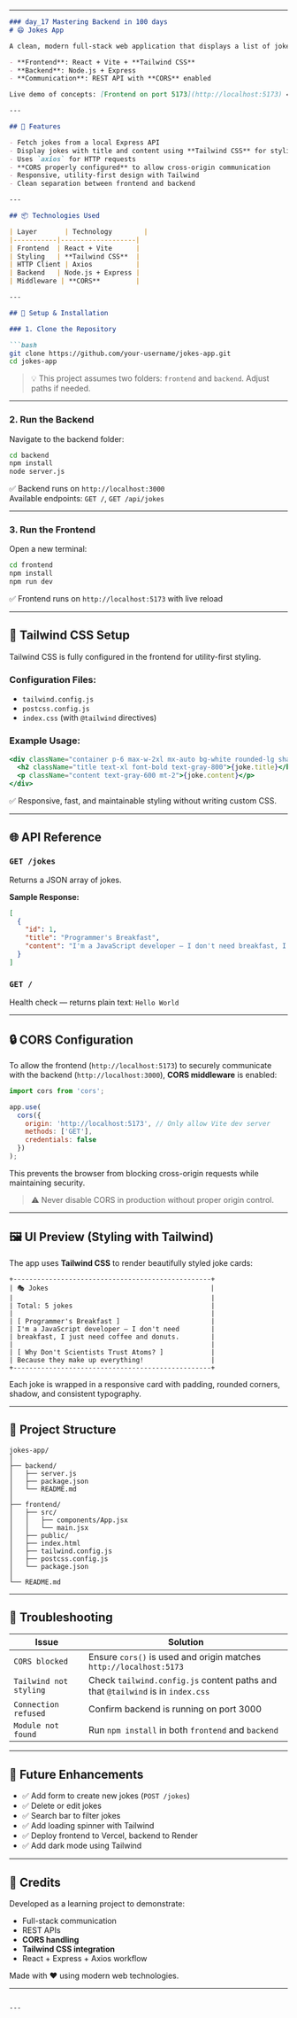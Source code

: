 
---

```markdown
### day_17 Mastering Backend in 100 days
# 😄 Jokes App

A clean, modern full-stack web application that displays a list of jokes fetched from a backend API. Built with:

- **Frontend**: React + Vite + **Tailwind CSS**
- **Backend**: Node.js + Express
- **Communication**: REST API with **CORS** enabled

Live demo of concepts: [Frontend on port 5173](http://localhost:5173) ↔️ [Backend on port 3000](http://localhost:3000)

---

## 🚀 Features

- Fetch jokes from a local Express API
- Display jokes with title and content using **Tailwind CSS** for styling
- Uses `axios` for HTTP requests
- **CORS properly configured** to allow cross-origin communication
- Responsive, utility-first design with Tailwind
- Clean separation between frontend and backend

---

## 📦 Technologies Used

| Layer       | Technology        |
|-----------|-------------------|
| Frontend  | React + Vite      |
| Styling   | **Tailwind CSS**  |
| HTTP Client | Axios           |
| Backend   | Node.js + Express |
| Middleware | **CORS**         |

---

## 🔧 Setup & Installation

### 1. Clone the Repository

```bash
git clone https://github.com/your-username/jokes-app.git
cd jokes-app
```

> 💡 This project assumes two folders: `frontend` and `backend`. Adjust paths if needed.

---

### 2. Run the Backend

Navigate to the backend folder:

```bash
cd backend
npm install
node server.js
```

✅ Backend runs on `http://localhost:3000`  
Available endpoints: `GET /`, `GET /api/jokes`

---

### 3. Run the Frontend

Open a new terminal:

```bash
cd frontend
npm install
npm run dev
```

✅ Frontend runs on `http://localhost:5173` with live reload

---

## 🎨 Tailwind CSS Setup

Tailwind CSS is fully configured in the frontend for utility-first styling.

### Configuration Files:

- `tailwind.config.js`
- `postcss.config.js`
- `index.css` (with `@tailwind` directives)

### Example Usage:
```jsx
<div className="container p-6 max-w-2xl mx-auto bg-white rounded-lg shadow-md my-4">
  <h2 className="title text-xl font-bold text-gray-800">{joke.title}</h2>
  <p className="content text-gray-600 mt-2">{joke.content}</p>
</div>
```

✅ Responsive, fast, and maintainable styling without writing custom CSS.

---

## 🌐 API Reference

### `GET /jokes`

Returns a JSON array of jokes.

**Sample Response:**
```json
[
  {
    "id": 1,
    "title": "Programmer's Breakfast",
    "content": "I'm a JavaScript developer — I don't need breakfast, I just need coffee and donuts."
  }
]
```

### `GET /`

Health check — returns plain text: `Hello World`

---

## 🔒 CORS Configuration

To allow the frontend (`http://localhost:5173`) to securely communicate with the backend (`http://localhost:3000`), **CORS middleware** is enabled:

```js
import cors from 'cors';

app.use(
  cors({
    origin: 'http://localhost:5173', // Only allow Vite dev server
    methods: ['GET'],
    credentials: false
  })
);
```

This prevents the browser from blocking cross-origin requests while maintaining security.

> ⚠️ Never disable CORS in production without proper origin control.

---

## 🖼️ UI Preview (Styling with Tailwind)

The app uses **Tailwind CSS** to render beautifully styled joke cards:

```
+--------------------------------------------------+
| 🎭 Jokes                                         |
|                                                  |
| Total: 5 jokes                                   |
|                                                  |
| [ Programmer's Breakfast ]                       |
| I'm a JavaScript developer — I don't need        |
| breakfast, I just need coffee and donuts.        |
|                                                  |
| [ Why Don't Scientists Trust Atoms? ]            |
| Because they make up everything!                 |
+--------------------------------------------------+
```

Each joke is wrapped in a responsive card with padding, rounded corners, shadow, and consistent typography.

---

## 📂 Project Structure

```
jokes-app/
│
├── backend/
│   ├── server.js
│   ├── package.json
│   └── README.md
│
├── frontend/
│   ├── src/
│   │   ├── components/App.jsx
│   │   └── main.jsx
│   ├── public/
│   ├── index.html
│   ├── tailwind.config.js
│   ├── postcss.config.js
│   └── package.json
│
└── README.md
```

---

## 🚨 Troubleshooting

| Issue | Solution |
|------|---------|
| `CORS blocked` | Ensure `cors()` is used and origin matches `http://localhost:5173` |
| `Tailwind not styling` | Check `tailwind.config.js` content paths and that `@tailwind` is in `index.css` |
| `Connection refused` | Confirm backend is running on port 3000 |
| `Module not found` | Run `npm install` in both `frontend` and `backend` |

---

## 🚀 Future Enhancements

- ✅ Add form to create new jokes (`POST /jokes`)
- ✅ Delete or edit jokes
- ✅ Search bar to filter jokes
- ✅ Add loading spinner with Tailwind
- ✅ Deploy frontend to Vercel, backend to Render
- ✅ Add dark mode using Tailwind

---

## 🙌 Credits

Developed as a learning project to demonstrate:

- Full-stack communication
- REST APIs
- **CORS handling**
- **Tailwind CSS integration**
- React + Express + Axios workflow

Made with ❤️ using modern web technologies.

---
```

---
